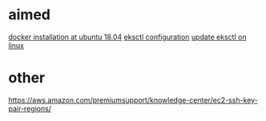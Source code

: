 # aimed
[docker installation at ubuntu 18.04](https://www.digitalocean.com/community/tutorials/how-to-install-and-use-docker-on-ubuntu-18-04)
[eksctl configuration](https://docs.aws.amazon.com/eks/latest/userguide/getting-started-eksctl.html)
[update eksctl on linux](https://docs.aws.amazon.com/cli/latest/userguide/install-cliv2-linux.html#cliv2-linux-upgrade)

# other
https://aws.amazon.com/premiumsupport/knowledge-center/ec2-ssh-key-pair-regions/